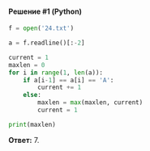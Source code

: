 #### Решение #1 (Python)
```python
f = open('24.txt')

a = f.readline()[:-2]

current = 1
maxlen = 0
for i in range(1, len(a)):
	if a[i-1] == a[i] == 'A':
		current += 1
	else:
		maxlen = max(maxlen, current)
		current = 1

print(maxlen)
```

**Ответ:** 7.
